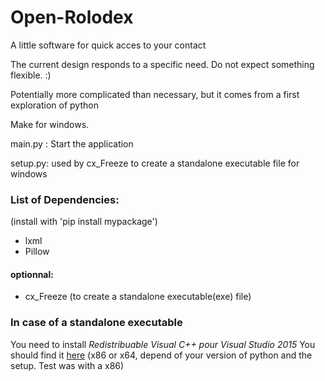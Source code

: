 # Open-Rolodex
A little software for quick acces to your contact

The current design responds to a specific need. Do not expect something flexible. :)

Potentially more complicated than necessary, but it comes from a first exploration of python

Make for windows.

main.py : Start the application

setup.py: used by cx_Freeze to create a standalone executable file for windows 

### List of Dependencies:
(install with 'pip install mypackage')
*  lxml
*  Pillow

#### optionnal:
*  cx_Freeze (to create a standalone executable(exe) file)

### In case of a standalone executable
You need to install *Redistribuable Visual C++ pour Visual Studio 2015*
You should find it [here](https://www.microsoft.com/fr-fr/download/details.aspx?id=48145) (x86 or x64, depend of your version of python and the setup. Test was with a x86)
